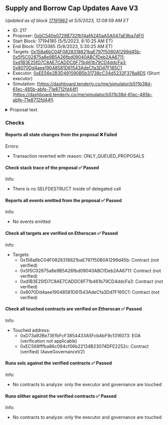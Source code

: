 ## Supply and Borrow Cap Updates Aave V3

_Updated as of block [17191963](https://etherscan.io/block/17191963) at 5/5/2023, 12:08:59 AM ET_

- ID: 217
- Proposer: [0xbC540e0729B732fb14afA240aA5A047aE9ba7dF0](https://etherscan.io/address/0xbC540e0729B732fb14afA240aA5A047aE9ba7dF0)
- Start Block: 17194185 (5/5/2023, 8:10:25 AM ET)
- End Block: 17213385 (5/8/2023, 5:30:25 AM ET)
- Targets: [0x158a6bC04F0828318821baE797f50B0A1299d45b](https://etherscan.io/address/0x158a6bC04F0828318821baE797f50B0A1299d45b#code); [0x5f5C02875a8e9B5A26fbd09040ABCfDeb2AA6711](https://etherscan.io/address/0x5f5C02875a8e9B5A26fbd09040ABCfDeb2AA6711#code); [0xd1B3E25fD7C8AE7CADDC6F71b461b79CD4ddcFa3](https://etherscan.io/address/0xd1B3E25fD7C8AE7CADDC6F71b461b79CD4ddcFa3#code); [0x8070Dd4aee19048581D61543AdeCfa3Dd7F165C1](https://etherscan.io/address/0x8070Dd4aee19048581D61543AdeCfa3Dd7F165C1#code)
- Executor: [0xEE56e2B3D491590B5b31738cC34d5232F378a8D5](https://etherscan.io/address/0xEE56e2B3D491590B5b31738cC34d5232F378a8D5) (Short executor)
- Simulation: [https://dashboard.tenderly.co/me/simulator/b511b38d-61ec-485b-abfe-71e8712fd44f](https://dashboard.tenderly.co/me/simulator/b511b38d-61ec-485b-abfe-71e8712fd44f)

<details>
  <summary>Proposal text</summary>

# Simple Summary

A proposal to increase supply and borrow caps for the following caps on Aave V3:

- Ethereum - wstETH
- Arbitrum - WBTC, WETH
- Optimism - WBTC, wstETH
- Polygon - LINK, WBTC

# Motivation

The objective of this proposal is to recommend updated supply and borrow caps for V3 assets that have reached high utilization of either cap. The recommendations provided in this proposal were derived using Chaos Labs’ Updated Supply and Borrow Cap Methodology

The objective of this proposal is to recommend updated supply and borrow caps for V3 assets that have recently reached over 75% utilization of either cap, and our methodologies allow for an increase of the caps.

The recommendations provided in this proposal were derived using Chaos Labs’ [Supply and Borrow Cap Methodology](https://governance.aave.com/t/chaos-labs-supply-cap-methodology/12842).

The respective governance forum discussion is linked below:

- **[[ARFC] Chaos Labs Supply and Borrow Cap Updates - 04.21.2023](https://governance.aave.com/t/arfc-chaos-labs-supply-and-borrow-cap-updates-04-21-2023/12845)**

# Specification

The following risk parameter proposal is presented below:

| Chain    | Asset  | Current Supply Cap | Recommended Supply Cap | Current Borrow Cap | Recommended Borrow Cap |
| -------- | ------ | ------------------ | ---------------------- | ------------------ | ---------------------- |
| Ethereum | wstETH | 200,000            | No Change              | 6,000              | 12,000                 |
| Arbitrum | WBTC   | 2,100              | 4,200                  | 1,115              | No Change              |
| Arbitrum | WETH   | 35,280             | 70,000                 | 11,170             | 20,000                 |
| Optimism | wstETH | 6,000              | 12,000                 | 940                | No Change              |
| Optimism | WBTC   | 620                | 1200                   | 250                | No Change              |
| Polygon  | LINK   | 297,640            | 370,000                | 163,700            | No Change              |
| Polygon  | WBTC   | 1,550              | 3,100                  | 851                | No Change              |

# References

[Forum Post](https://governance.aave.com/t/arfc-chaos-labs-supply-and-borrow-cap-updates-04-21-2023/12845)

Tests: [Ethereum](https://github.com/bgd-labs/aave-proposals/blob/main/src/AaveV3SupplyBorrowUpdate_20230427/AaveV3ETHSupplyBorrowUpdate_20230427_test.t.sol), [Polygon](https://github.com/bgd-labs/aave-proposals/blob/main/src/AaveV3SupplyBorrowUpdate_20230427/AaveV3POLSupplyBorrowUpdate_20230427_test.t.sol)
, [Optimism](https://github.com/bgd-labs/aave-proposals/blob/main/src/AaveV3SupplyBorrowUpdate_20230427/AaveV3OPSupplyBorrowUpdate_20230427_test.t.sol), [Arbitrum](https://github.com/bgd-labs/aave-proposals/blob/main/src/AaveV3SupplyBorrowUpdate_20230427/AaveV3ARBSupplyBorrowUpdate_20230427_test.t.sol)

Proposal payload implementation: [Ethereum](https://github.com/bgd-labs/aave-proposals/blob/main/src/AaveV3SupplyBorrowUpdate_20230427/AaveV3ETHSupplyBorrowUpdate_20230427.sol), [Polygon](https://github.com/bgd-labs/aave-proposals/blob/main/src/AaveV3SupplyBorrowUpdate_20230427/AaveV3POLSupplyBorrowUpdate_20230427.sol)
, [Optimism](https://github.com/bgd-labs/aave-proposals/blob/main/src/AaveV3SupplyBorrowUpdate_20230427/AaveV3OPSupplyBorrowUpdate_20230427.sol), [Arbitrum](https://github.com/bgd-labs/aave-proposals/blob/main/src/AaveV3SupplyBorrowUpdate_20230427/AaveV3ARBSupplyBorrowUpdate_20230427.sol)

# Copyright

Copyright and related rights waived via [CC0](https://creativecommons.org/publicdomain/zero/1.0/).

</details>

### Checks

#### Reports all state changes from the proposal ❌ Failed

Errors:

- Transaction reverted with reason: ONLY_QUEUED_PROPOSALS

#### Check stack trace of the proposal ✅ Passed

Info:

- There is no SELFDESTRUCT inside of delegated call

#### Reports all events emitted from the proposal ✅ Passed

Info:

- No events emitted

#### Check all targets are verified on Etherscan ✅ Passed

Info:

- Targets:
  - 0x158a6bC04F0828318821baE797f50B0A1299d45b: Contract (not verified)
  - 0x5f5C02875a8e9B5A26fbd09040ABCfDeb2AA6711: Contract (not verified)
  - 0xd1B3E25fD7C8AE7CADDC6F71b461b79CD4ddcFa3: Contract (not verified)
  - 0x8070Dd4aee19048581D61543AdeCfa3Dd7F165C1: Contract (not verified)

#### Check all touched contracts are verified on Etherscan ✅ Passed

Info:

- Touched address:
  - 0xD73a92Be73EfbFcF3854433A5FcbAbF9c1316073: EOA (verification not applicable)
  - 0xEC568fffba86c094cf06b22134B23074DFE2252c: Contract (verified) (AaveGovernanceV2)

#### Runs solc against the verified contracts ✅ Passed

Info:

- No contracts to analyze: only the executor and governance are touched

#### Runs slither against the verified contracts ✅ Passed

Info:

- No contracts to analyze: only the executor and governance are touched
